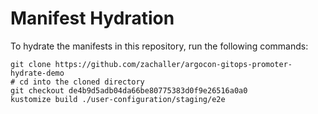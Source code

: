 # Manifest Hydration

To hydrate the manifests in this repository, run the following commands:

```shell
git clone https://github.com/zachaller/argocon-gitops-promoter-hydrate-demo
# cd into the cloned directory
git checkout de4b9d5adb04da66be80775383d0f9e26516a0a0
kustomize build ./user-configuration/staging/e2e
```
